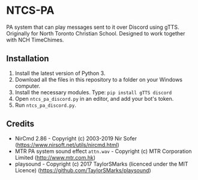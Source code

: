 # NTCS-PA
PA system that can play messages sent to it over Discord using gTTS. Originally for North Toronto Christian School. Designed to work together with NCH TimeChimes.
## Installation  
1. Install the latest version of Python 3.
1. Download all the files in this repository to a folder on your Windows computer.
1. Install the necessary modules. Type: `pip install gTTS discord`
1. Open `ntcs_pa_discord.py` in an editor, and add your bot's token.
1. Run `ntcs_pa_discord.py`.

## Credits  
* NirCmd 2.86 - Copyright (c) 2003-2019 Nir Sofer (https://www.nirsoft.net/utils/nircmd.html)
* MTR PA system sound effect `attn.wav` - Copyright (c) MTR Corporation Limited (http://www.mtr.com.hk)
* playsound - Copyright (c) 2017 TaylorSMarks (licenced under the MIT Licence) (https://github.com/TaylorSMarks/playsound)
